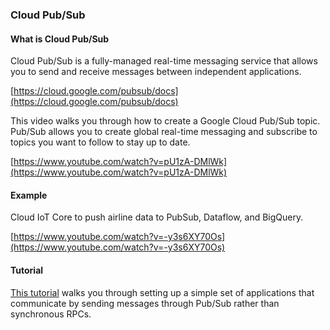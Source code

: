 
### Cloud Pub/Sub


#### What is Cloud Pub/Sub

Cloud Pub/Sub is a fully-managed real-time messaging service that allows you to send and receive messages between independent applications.

[https://cloud.google.com/pubsub/docs](https://cloud.google.com/pubsub/docs)

This video walks you through how to create a Google Cloud Pub/Sub topic. Pub/Sub allows you to create global real-time messaging and subscribe to topics you want to follow to stay up to date.

[https://www.youtube.com/watch?v=pU1zA-DMlWk](https://www.youtube.com/watch?v=pU1zA-DMlWk)


#### Example

Cloud IoT Core to push airline data to PubSub, Dataflow, and BigQuery.

[https://www.youtube.com/watch?v=-y3s6XY70Os](https://www.youtube.com/watch?v=-y3s6XY70Os)

#### Tutorial
[This tutorial](https://cloud.google.com/pubsub/docs/building-pubsub-messaging-system)
 walks you through setting up a simple set of applications that communicate by sending messages through Pub/Sub rather than synchronous RPCs. 

